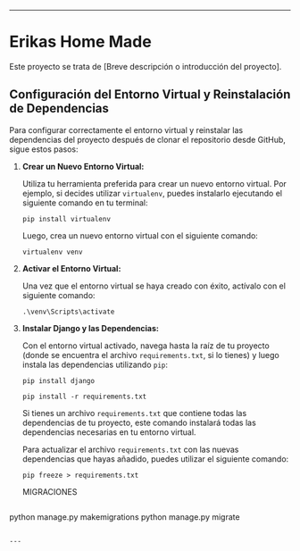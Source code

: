 ---

# Erikas Home Made

Este proyecto se trata de [Breve descripción o introducción del proyecto].

## Configuración del Entorno Virtual y Reinstalación de Dependencias

Para configurar correctamente el entorno virtual y reinstalar las dependencias del proyecto después de clonar el repositorio desde GitHub, sigue estos pasos:

1. **Crear un Nuevo Entorno Virtual:**

   Utiliza tu herramienta preferida para crear un nuevo entorno virtual. Por ejemplo, si decides utilizar `virtualenv`, puedes instalarlo ejecutando el siguiente comando en tu terminal:
   
   ```
   pip install virtualenv
   ```

   Luego, crea un nuevo entorno virtual con el siguiente comando:
   
   ```
   virtualenv venv
   ```

2. **Activar el Entorno Virtual:**

   Una vez que el entorno virtual se haya creado con éxito, actívalo con el siguiente comando:
   
   ```
   .\venv\Scripts\activate
   ```

3. **Instalar Django y las Dependencias:**

   Con el entorno virtual activado, navega hasta la raíz de tu proyecto (donde se encuentra el archivo `requirements.txt`, si lo tienes) y luego instala las dependencias utilizando `pip`:
   
   ```
   pip install django
   ```
   
   ```
   pip install -r requirements.txt
   ```

   Si tienes un archivo `requirements.txt` que contiene todas las dependencias de tu proyecto, este comando instalará todas las dependencias necesarias en tu entorno virtual.

   Para actualizar el archivo `requirements.txt` con las nuevas dependencias que hayas añadido, puedes utilizar el siguiente comando:
   
   ```
   pip freeze > requirements.txt
   ```
   
   MIGRACIONES
   ```
python manage.py makemigrations
python manage.py migrate
   ```

---